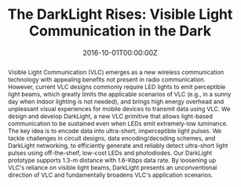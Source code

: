 ---
title: "The DarkLight Rises: Visible Light Communication in the Dark"

# Authors
# If you created a profile for a user (e.g. the default `admin` user), write the username (folder name) here 
# and it will be replaced with their full name and linked to their profile.
authors:
- Zhao Tian 
- Kevin Wright 
- admin

# Author notes (optional)
# author_notes:
# - "Equal contribution"
# - "Equal contribution"

date: "2016-10-01T00:00:00Z"
doi: ""

# Schedule page publish date (NOT publication's date).
publishDate: "2016-10-01T00:00:00Z"

# Publication type.
# Legend: 0 = Uncategorized; 1 = Conference paper; 2 = Journal article;
# 3 = Preprint / Working Paper; 4 = Report; 5 = Book; 6 = Book section;
# 7 = Thesis; 8 = Patent
publication_types: ["1"]

# Publication name and optional abbreviated publication name.
publication: ACM Conference on Mobile Computing and Networking (MobiCom), 2016.
publication_short: MobiCom
award: "Best Video Award"

abstract: "Visible Light Communication (VLC) emerges as a new wireless communication technology with appealing benefits not present in radio communication. However, current VLC designs commonly require LED lights to emit perceptible light beams, which greatly limits the applicable scenarios of VLC (e.g., in a sunny day when indoor lighting is not needed), and brings high energy overhead and unpleasant visual experiences for mobile devices to transmit data using VLC. We design and develop DarkLight, a new VLC primitive that allows light-based communication to be sustained even when LEDs emit extremely-low luminance. The key idea is to encode data into ultra-short, imperceptible light pulses. We tackle challenges in circuit designs, data encoding/decoding schemes, and DarkLight networking, to efficiently generate and reliably detect ultra-short light pulses using off-the-shelf, low-cost LEDs and photodiodes. Our DarkLight prototype supports 1.3-m distance with 1.6-Kbps data rate. By loosening up VLC's reliance on visible light beams, DarkLight presents an unconventional direction of VLC and fundamentally broadens VLC's application scenarios."

# Summary. An optional shortened abstract.
summary: ""

tags: []

# Display this page in the Featured widget?
featured: false

# do not open its dedicated page
nopage: true

# Custom links (uncomment lines below)
links:
- name: Project website
  url: http://dartnets.cs.dartmouth.edu/darklight

url_pdf: ''
url_code: ''
url_dataset: ''
url_poster: ''
url_project: ''
url_slides: ''
url_source: ''
url_video: 'https://www.youtube.com/watch?v=qwxLYC2z1C0&feature=youtu.be'

# Featured image
# To use, add an image named `featured.jpg/png` to your page's folder. 
image:
  caption: ''
  focal_point: ""
  preview_only: false

# Associated Projects (optional).
#   Associate this publication with one or more of your projects.
#   Simply enter your project's folder or file name without extension.
#   E.g. `internal-project` references `content/project/internal-project/index.md`.
#   Otherwise, set `projects: []`.
projects: false

# Slides (optional).
#   Associate this publication with Markdown slides.
#   Simply enter your slide deck's filename without extension.
#   E.g. `slides: "example"` references `content/slides/example/index.md`.
#   Otherwise, set `slides: ""`.
slides: false
---